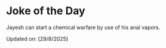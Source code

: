 # Joke of the Day

<!-- #joke -->
Jayesh can start a chemical warfare by use of his anal vapors.

Updated on: [29/8/2025]
<!-- #jokeEnd -->